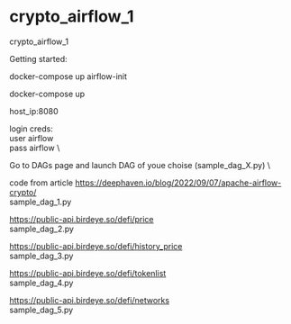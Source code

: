 # crypto_airflow_1
crypto_airflow_1

Getting started:

docker-compose up airflow-init

docker-compose up

host_ip:8080

login creds: \
user airflow \
pass airflow \

Go to DAGs page and launch DAG of youe choise (sample_dag_X.py) \

code from article https://deephaven.io/blog/2022/09/07/apache-airflow-crypto/ \
sample_dag_1.py

https://public-api.birdeye.so/defi/price \
sample_dag_2.py

https://public-api.birdeye.so/defi/history_price \
sample_dag_3.py

https://public-api.birdeye.so/defi/tokenlist \
sample_dag_4.py

https://public-api.birdeye.so/defi/networks \
sample_dag_5.py 


